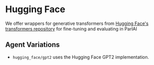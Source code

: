 # Hugging Face

We offer wrappers for generative transformers from [Hugging Face's transformers repository](https://github.com/huggingface/transformers) for fine-tuning and evaluating in ParlAI

## Agent Variations

- ``hugging_face/gpt2`` uses the Hugging Face GPT2 implementation.
